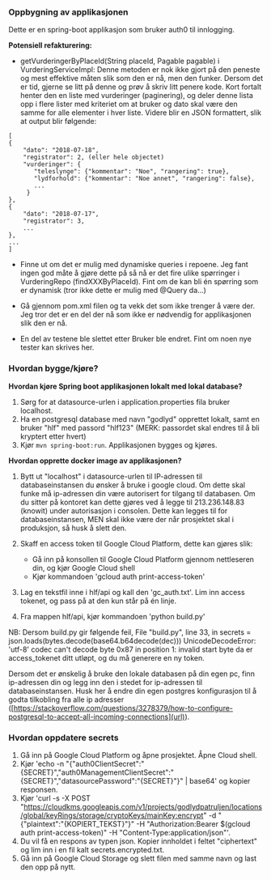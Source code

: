 ### Oppbygning av applikasjonen
Dette er en spring-boot applikasjon som bruker auth0 til innlogging.  

**Potensiell refakturering:**
- getVurderingerByPlaceId(String placeId, Pagable pagable) i VurderingServiceImpl:
Denne metoden er nok ikke gjort på den peneste og mest effektive måten slik som den er nå, men den funker.
Dersom det er tid, gjerne se litt på denne og prøv å skriv litt penere kode. Kort fortalt henter den en liste med vurderinger (paginering),
og deler denne lista opp i flere lister med kriteriet om at bruker og dato skal være den samme for alle elementer i hver liste. Videre blir
en JSON formattert, slik at output blir følgende:
```
[
{
    "dato": "2018-07-18",
    "registrator": 2, (eller hele objectet)
    "vurderinger": {
       "teleslynge": {"kommentar": "Noe", "rangering": true},
       "lydforhold": {"kommentar": "Noe annet", "rangering": false},
       ...
     }
},
{
    "dato": "2018-07-17",
    "registrator": 3,
    ...
},
...
]
```

- Finne ut om det er mulig med dynamiske queries i repoene. Jeg fant ingen god måte å gjøre dette på så nå er det fire ulike spørringer
i VurderingRepo (findXXXByPlaceId). Fint om de kan bli én spørring som er dynamisk (tror ikke dette er mulig med @Query da...)

- Gå gjennom pom.xml filen og ta vekk det som ikke trenger å være der. Jeg tror det er en del der nå som ikke er nødvendig for
applikasjonen slik den er nå.

- En del av testene ble slettet etter Bruker ble endret. Fint om noen nye tester kan skrives her.


### Hvordan bygge/kjøre?
**Hvordan kjøre Spring boot applikasjonen lokalt med lokal database?**
1. Sørg for at datasource-urlen i application.properties fila bruker localhost.
2. Ha en postgresql database med navn "godlyd" opprettet lokalt, samt en bruker "hlf" med passord "hlf123" (MERK: passordet skal endres
til å bli kryptert etter hvert)
3. Kjør `mvn spring-boot:run`. Applikasjonen bygges og kjøres.

**Hvordan opprette docker image av applikasjonen?**
1. Bytt ut "localhost" i datasource-urlen til IP-adressen til databaseinstansen du ønsker å bruke i google cloud.
Om dette skal funke må ip-adressen din være autorisert for tilgang til databasen. Om du sitter på kontoret kan dette gjøres ved å
legge til 213.236.148.83 (knowit) under autorisasjon i consolen. Dette kan legges til for databaseinstansen,
MEN skal ikke være der når prosjektet skal i produksjon, så husk å slett den.
2. Skaff en access token til Google Cloud Platform, dette kan gjøres slik:
    - Gå inn på konsollen til Google Cloud Platform gjennom nettleseren din, og kjør Google Cloud shell
    - Kjør kommandoen 'gcloud auth print-access-token'

3. Lag en tekstfil inne i hlf/api og kall den 'gc_auth.txt'. Lim inn access tokenet, og pass på at den kun står på én linje.
4. Fra mappen hlf/api, kjør kommandoen    'python build.py'

  NB: Dersom build.py gir følgende feil,
  File "build.py", line 33, in <module>
  secrets = json.loads(bytes.decode(base64.b64decode(dec)))
  UnicodeDecodeError: 'utf-8' codec can't decode byte 0x87 in position 1: invalid start byte
  da er access_tokenet ditt utløpt, og du må generere en ny token.


Dersom det er ønskelig å bruke den lokale databasen på din egen pc, finn ip-adressen din og legg inn den i stedet for ip-adressen
til databaseinstansen. Husk her å endre din egen postgres konfigurasjon til å godta tilkobling fra alle ip adresser
([https://stackoverflow.com/questions/3278379/how-to-configure-postgresql-to-accept-all-incoming-connections](url)).


### Hvordan oppdatere secrets
1. Gå inn på Google Cloud Platform og åpne prosjektet. Åpne Cloud shell.
2. Kjør 'echo -n "{\"auth0ClientSecret\":\"{SECRET}\",\"auth0ManagementClientSecret\":\"{SECRET}\",\"datasourcePassword\":\"{SECRET}\"}" | base64' og kopier responsen.
3. Kjør 'curl -s -X POST "https://cloudkms.googleapis.com/v1/projects/godlydpatruljen/locations/global/keyRings/storage/cryptoKeys/mainKey:encrypt" -d "{\"plaintext\":\"{KOPIERT_TEKST}\"}" -H "Authorization:Bearer $(gcloud auth print-access-token)" -H "Content-Type:application/json"'.
4. Du vil få en respons av typen json. Kopier innholdet i feltet "ciphertext" og lim inn i en fil kalt secrets.encrypted.txt.
5. Gå inn på Google Cloud Storage og slett filen med samme navn og last den opp på nytt.
